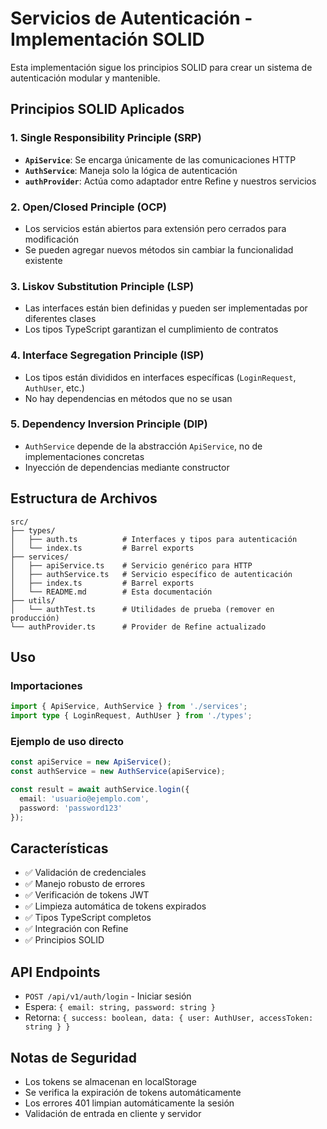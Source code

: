 # Servicios de Autenticación - Implementación SOLID

Esta implementación sigue los principios SOLID para crear un sistema de autenticación modular y mantenible.

## Principios SOLID Aplicados

### 1. Single Responsibility Principle (SRP)
- **`ApiService`**: Se encarga únicamente de las comunicaciones HTTP
- **`AuthService`**: Maneja solo la lógica de autenticación
- **`authProvider`**: Actúa como adaptador entre Refine y nuestros servicios

### 2. Open/Closed Principle (OCP)
- Los servicios están abiertos para extensión pero cerrados para modificación
- Se pueden agregar nuevos métodos sin cambiar la funcionalidad existente

### 3. Liskov Substitution Principle (LSP)
- Las interfaces están bien definidas y pueden ser implementadas por diferentes clases
- Los tipos TypeScript garantizan el cumplimiento de contratos

### 4. Interface Segregation Principle (ISP)
- Los tipos están divididos en interfaces específicas (`LoginRequest`, `AuthUser`, etc.)
- No hay dependencias en métodos que no se usan

### 5. Dependency Inversion Principle (DIP)
- `AuthService` depende de la abstracción `ApiService`, no de implementaciones concretas
- Inyección de dependencias mediante constructor

## Estructura de Archivos

```
src/
├── types/
│   ├── auth.ts          # Interfaces y tipos para autenticación
│   └── index.ts         # Barrel exports
├── services/
│   ├── apiService.ts    # Servicio genérico para HTTP
│   ├── authService.ts   # Servicio específico de autenticación
│   ├── index.ts         # Barrel exports
│   └── README.md        # Esta documentación
├── utils/
│   └── authTest.ts      # Utilidades de prueba (remover en producción)
└── authProvider.ts      # Provider de Refine actualizado
```

## Uso

### Importaciones
```typescript
import { ApiService, AuthService } from './services';
import type { LoginRequest, AuthUser } from './types';
```

### Ejemplo de uso directo
```typescript
const apiService = new ApiService();
const authService = new AuthService(apiService);

const result = await authService.login({
  email: 'usuario@ejemplo.com',
  password: 'password123'
});
```

## Características

- ✅ Validación de credenciales
- ✅ Manejo robusto de errores
- ✅ Verificación de tokens JWT
- ✅ Limpieza automática de tokens expirados
- ✅ Tipos TypeScript completos
- ✅ Integración con Refine
- ✅ Principios SOLID

## API Endpoints

- `POST /api/v1/auth/login` - Iniciar sesión
- Espera: `{ email: string, password: string }`
- Retorna: `{ success: boolean, data: { user: AuthUser, accessToken: string } }`

## Notas de Seguridad

- Los tokens se almacenan en localStorage
- Se verifica la expiración de tokens automáticamente
- Los errores 401 limpian automáticamente la sesión
- Validación de entrada en cliente y servidor
